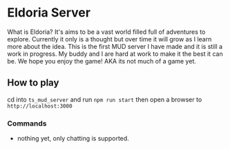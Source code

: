 # Eldoria Server

What is Eldoria? It's aims to be a vast world filled full of adventures to explore.
Currently it only is a thought but over time it will grow as I learn more about the idea.
This is the first MUD server I have made and it is still a work in progress. My buddy and I are hard
at work to make it the best it can be. We hope you enjoy the game! AKA its not much of a game yet.


## How to play

cd into `ts_mud_server` and run `npm run start` then open a browser to `http://localhost:3000`


### Commands

- nothing yet, only chatting is supported.
